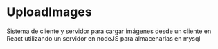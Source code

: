 # UploadImages
Sistema de cliente y servidor para cargar imágenes desde un cliente en React utilizando un servidor en nodeJS para almacenarlas en mysql 
